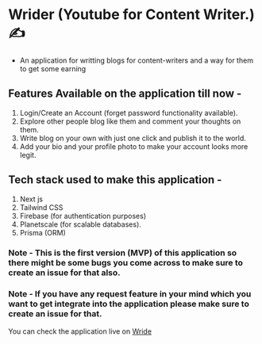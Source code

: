 # Wrider (Youtube for Content Writer.) ✍

- An application for writting blogs for content-writers and a way for them to get some earning

## Features Available on the application till now -

1. Login/Create an Account (forget password functionality available).
2. Explore other people blog like them and comment your thoughts on them.
3. Write blog on your own with just one click and publish it to the world.
4. Add your bio and your profile photo to make your account looks more legit.

## Tech stack used to make this application -

1. Next js
2. Tailwind CSS
3. Firebase (for authentication purposes)
4. Planetscale (for scalable databases).
5. Prisma (ORM)

### Note - This is the first version (MVP) of this application so there might be some bugs you come across to make sure to create an issue for that also.

### Note - If you have any request feature in your mind which you want to get integrate into the application please make sure to create an issue for that.

You can check the application live on [Wride](https://www.wride.io/)
